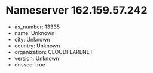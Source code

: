 # Nameserver 162.159.57.242

* as_number: 13335
* name: Unknown
* city: Unknown
* country: Unknown
* organization: CLOUDFLARENET
* version: Unknown
* dnssec: true
